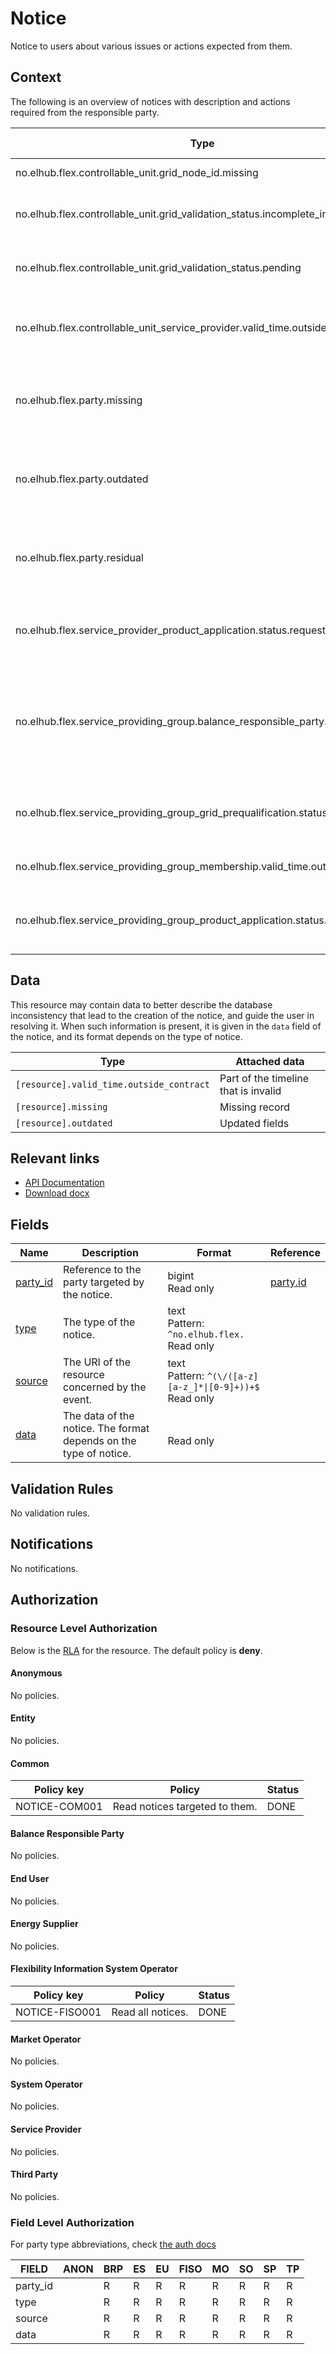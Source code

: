 # Notice

Notice to users about various issues or actions expected from them.

## Context

The following is an overview of notices with description and actions required
from the responsible party.

| Type                                                                          | Description                                                          | Responsible Party | Action required                                                                                   |
|-------------------------------------------------------------------------------|----------------------------------------------------------------------|-------------------|---------------------------------------------------------------------------------------------------|
| no.elhub.flex.controllable_unit.grid_node_id.missing                          | Grid node ID missing                                                 | CSO               | Update CU with grid node                                                                          |
| no.elhub.flex.controllable_unit.grid_validation_status.incomplete_information | Grid validation status incomplete information                        | SP                | Update missing information                                                                        |
| no.elhub.flex.controllable_unit.grid_validation_status.pending                | Grid validation status pending                                       | CSO               | Verify CU for grid verification and update status                                                 |
| no.elhub.flex.controllable_unit_service_provider.valid_time.outside_contract  | Inconsistency: CUSP valid while end user is not valid on the AP      | SP                | Update CUSP to match the updated end user data from Elhub                                         |
| no.elhub.flex.party.missing                                                   | Party listed by an external source but not registered in the system  | FISO              | Create party to match the latest data fetched from the external source                            |
| no.elhub.flex.party.outdated                                                  | Mismatch in party data between system and an external source         | FISO              | Update party to match the latest data fetched from the external source                            |
| no.elhub.flex.party.residual                                                  | Party registered in the system but not listed by an external source  | FISO              | Delete party to match the latest data fetched from the external source                            |
| no.elhub.flex.service_provider_product_application.status.requested           | SP product application status requested                              | PSO               | Initiate SP product qualification and update status                                               |
| no.elhub.flex.service_providing_group.balance_responsible_party.multiple      | Inconsistency: Multiple BRPs in a single SPG                         | SP                | Make sure the SPG only contains CU currently associated to the same BRP on their accounting point |
| no.elhub.flex.service_providing_group_grid_prequalification.status.requested  | SPG grid prequalification status requested                           | ISO               | Initiate SPG grid prequalification and update status                                              |
| no.elhub.flex.service_providing_group_membership.valid_time.outside_contract  | Inconsistency: SPG contains expired CU(s)                            | SP                | Validate and update SPG membership                                                                |
| no.elhub.flex.service_providing_group_product_application.status.requested    | SPG product application status requested                             | PSO               | Initiate SPG product prequalification and update status                                           |

## Data

This resource may contain data to better describe the database inconsistency
that lead to the creation of the notice, and guide the user in resolving it.
When such information is present, it is given in the `data` field of the notice,
and its format depends on the type of notice.

| Type                                     | Attached data                        |
|------------------------------------------|--------------------------------------|
| `[resource].valid_time.outside_contract` | Part of the timeline that is invalid |
| `[resource].missing`                     | Missing record                       |
| `[resource].outdated`                    | Updated fields                       |

## Relevant links

* [API Documentation](../api/v0/index.html#/operations/list_notice)
* [Download docx](../download/notice.docx)

## Fields

| Name                                                         | Description                                                       | Format                                                          | Reference                     |
|--------------------------------------------------------------|-------------------------------------------------------------------|-----------------------------------------------------------------|-------------------------------|
| <a name="field-party_id" href="#field-party_id">party_id</a> | Reference to the party targeted by the notice.                    | bigint<br/>Read only                                            | [party.id](party.md#field-id) |
| <a name="field-type" href="#field-type">type</a>             | The type of the notice.                                           | text<br/>Pattern: `^no.elhub.flex.`<br/>Read only               |                               |
| <a name="field-source" href="#field-source">source</a>       | The URI of the resource concerned by the event.                   | text<br/>Pattern: `^(\/([a-z][a-z_]*\|[0-9]+))+$`<br/>Read only |                               |
| <a name="field-data" href="#field-data">data</a>             | The data of the notice. The format depends on the type of notice. | <br/>Read only                                                  |                               |

## Validation Rules

No validation rules.

## Notifications

No notifications.

## Authorization

### Resource Level Authorization

Below is the [RLA](../technical/auth.md#resource-level-authorization-rla) for the
resource. The default policy is **deny**.

#### Anonymous

No policies.

#### Entity

No policies.

#### Common

| Policy key    | Policy                         | Status |
|---------------|--------------------------------|--------|
| NOTICE-COM001 | Read notices targeted to them. | DONE   |

#### Balance Responsible Party

No policies.

#### End User

No policies.

#### Energy Supplier

No policies.

#### Flexibility Information System Operator

| Policy key     | Policy            | Status |
|----------------|-------------------|--------|
| NOTICE-FISO001 | Read all notices. | DONE   |

#### Market Operator

No policies.

#### System Operator

No policies.

#### Service Provider

No policies.

#### Third Party

No policies.

### Field Level Authorization

For party type abbreviations, check [the auth docs](../technical/auth.md#party-market-actors)

| FIELD    | ANON | BRP | ES | EU | FISO | MO | SO | SP | TP |
|----------|------|-----|----|----|------|----|----|----|----|
| party_id |      | R   | R  | R  | R    | R  | R  | R  | R  |
| type     |      | R   | R  | R  | R    | R  | R  | R  | R  |
| source   |      | R   | R  | R  | R    | R  | R  | R  | R  |
| data     |      | R   | R  | R  | R    | R  | R  | R  | R  |

